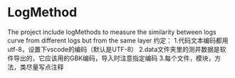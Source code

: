 # LogMethod
The project include logMethods to measure the similarity between logs curve from different logs but from the same layer 
约定：
1.代码文本编码都用utf-8，设置下vscode的编码（默认是UTF-8）
2.data文件夹里的测井数据是软件导出的，它应该用的GBK编码，导入时注意指定编码
3.每个文件，模块，方法，类尽量写点注释
